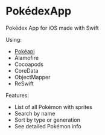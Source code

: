 # PokédexApp
Pokédex App for iOS made with Swift

Using:
* [Pokéapi](https://pokeapi.co)
* Alamofire
* Cocoapods
* CoreData
* ObjectMapper
* ReSwift

Features:
* List of all Pokémon with sprites
* Search by name
* Sort by type or generation
* See detailed Pokémon info
